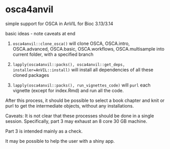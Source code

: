 # osca4anvil
simple support for OSCA in AnVIL for Bioc 3.13/3.14

basic ideas - note caveats at end

1) `osca4anvil::clone_osca()` will clone OSCA, OSCA.intro, OSCA.advanced, OSCA.basic, OSCA.workflows, OSCA.multisample into
current folder, with a specified branch

2) `lapply(osca4anvil::packs(), osca4anvil::get_deps, installer=AnVIL::install)` will install all dependencies of all these cloned packages

3) `lapply(osca4anvil::packs(), run_vignettes_code)` will `purl` each vignette (except for index.Rmd) and run all the code.

After this process, it should be possible to select a book chapter and knit or purl to get the intermediate objects, without
any installations.

Caveats: It is not clear that these processes should be done in a single session.  Specifically, part 3 may exhaust an 8 core 30 GB machine.

Part 3 is intended mainly as a check.

It may be possible to help the user with a shiny app.

